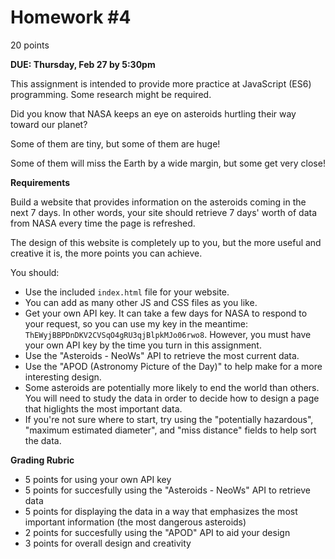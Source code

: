 # Homework #4

20 points

**DUE: Thursday, Feb 27 by 5:30pm**

This assignment is intended to provide more practice at JavaScript (ES6)
programming.  Some research might be required.

Did you know that NASA keeps an eye on asteroids hurtling their way toward our planet?

Some of them are tiny, but some of them are huge!

Some of them will miss the Earth by a wide margin, but some get very close!

**Requirements**

Build a website that provides information on the asteroids coming in the next 7 days.
In other words, your site should retrieve 7 days' worth of data from NASA every time the page is
refreshed.

The design of this website is completely up to you, but the more useful and
creative it is, the more points you can achieve.

You should:

* Use the included `index.html` file for your website.
* You can add as many other JS and CSS files as you like.
* Get your own API key. It can take a few days for NASA to respond to your request,
so you can use my key in the meantime: `ThEWyjBBPDnDKV2CVSqO4gRU3qjBlpkMJo06rwo8`.
However, you must have your own API key by the time you turn in this assignment.
* Use the "Asteroids - NeoWs" API to retrieve the most current data.
* Use the "APOD (Astronomy Picture of the Day)" to help make for a more interesting design.
* Some asteroids are potentially more likely to end the world than others.  You will
need to study the data in order to decide how to design a page that higlights the most
important data.
* If you're not sure where to start, try using the "potentially hazardous",
"maximum estimated diameter", and "miss distance" fields to help sort the data.

**Grading Rubric**

* 5 points for using your own API key
* 5 points for succesfully using the "Asteroids - NeoWs" API to retrieve data
* 5 points for displaying the data in a way that emphasizes the most important information (the
    most dangerous asteroids)
* 2 points for succesfully using the "APOD" API to aid your design
* 3 points for overall design and creativity
